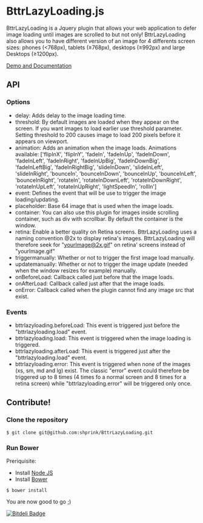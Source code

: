 BttrLazyLoading.js
==================

BttrLazyLoading is a Jquery plugin that allows your web application to defer image loading until images are scrolled to but not only! BttrLazyLoading also allows you to have different version of an image for 4 differents screen sizes: phones (<768px), tablets (≥768px), desktops (≥992px) and large Desktops (≥1200px).

[Demo and Documentation](http://bttrlazyloading.julienrenaux.fr/)

## API

### Options

* delay: Adds delay to the image loading time.
* threshold: By default images are loaded when they appear on the screen. If you want images to load earlier use threshold parameter. Setting threshold to 200 causes image to load 200 pixels before it appears on viewport.
* animation: Adds an animation when the image loads. Animations available: ['flipInX', 'flipInY', 'fadeIn', 'fadeInUp', 'fadeInDown', 'fadeInLeft', 'fadeInRight', 'fadeInUpBig', 'fadeInDownBig', 'fadeInLeftBig', 'fadeInRightBig', 'slideInDown', 'slideInLeft', 'slideInRight', 'bounceIn', 'bounceInDown', 'bounceInUp', 'bounceInLeft', 'bounceInRight', 'rotateIn', 'rotateInDownLeft', 'rotateInDownRight', 'rotateInUpLeft', 'rotateInUpRight', 'lightSpeedIn', 'rollIn']
* event: Defines the event that will be use to trigger the image loading/updating.
* placeholder: Base 64 image that is used when the image loads.
* container: You can also use this plugin for images inside scrolling container, such as div with scrollbar. By default the container is the window.
* retina: Enable a better quality on Retina screens. BttrLazyLoading uses a naming convention @2x to display retina's images. BttrLazyLoading will therefore seek for "yourImage@2x.gif" on retina' screens instead of "yourImage.gif"
* triggermanually: Whether or not to trigger the first image load manually.
* updatemanually: Whether or not to trigger the image update (needed when the window resizes for example) manually.
* onBeforeLoad: Callback called just before that the image loads.
* onAfterLoad: Callback called just after that the image loads.
* onError: Callback called when the plugin cannot find any image src that exist.

### Events

* bttrlazyloading.beforeLoad: This event is triggered just before the "bttrlazyloading.load" event.
* bttrlazyloading.load: This event is triggered when the image loading is triggered. 
* bttrlazyloading.afterLoad: This event is triggered just after the "bttrlazyloading.load" event.
* bttrlazyloading.error: This event is triggered when none of the images (xs, sm, md and lg) exist. The classic "error" event could therefore be triggered up to 8 times (4 times fo a normal screen and 8 times for a retina screen) while "bttrlazyloading.error" will be triggered only once.

## Contribute!

### Clone the repository

``` $ git clone git@github.com:shprink/BttrLazyLoading.git ```

### Run Bower

Preriquisite:

* Install [Node JS](http://julienrenaux.fr/2013/05/16/how-to-install-node-js-coffeescript-less-and-uglify-js-on-ubuntu/)
* Install [Bower](http://julienrenaux.fr/2013/09/12/bower/)

``` $ bower install ```

You are now good to go ;)


[![Bitdeli Badge](https://d2weczhvl823v0.cloudfront.net/shprink/bttrlazyloading/trend.png)](https://bitdeli.com/free "Bitdeli Badge")

